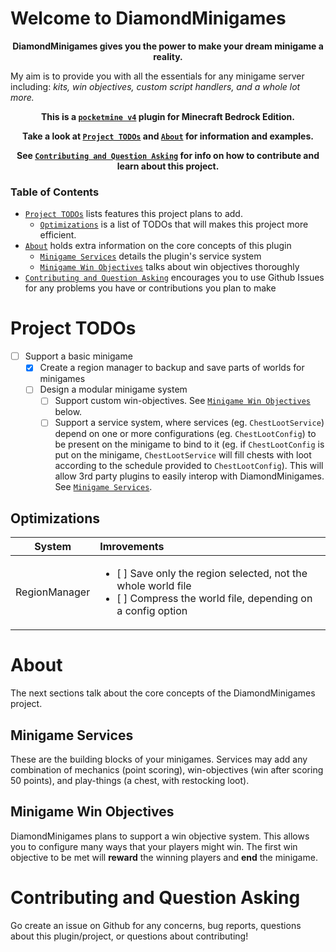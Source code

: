 # Welcome to DiamondMinigames

<p align="center"><strong>DiamondMinigames gives you the power to make your dream minigame a reality.</strong></p>

My aim is to provide you with all the essentials for any minigame server including: <em>kits, win objectives, custom script handlers, and a whole lot more.</em>

<p align="center"><strong>This is a <a href="https://github.com/pmmp/PocketMine-MP"><code>pocketmine v4</code></a> plugin for Minecraft Bedrock Edition.</strong></p>

<p align="center"><strong>Take a look at <a href="#project-todos"><code>Project TODOs</code></a> and <a href="#about"><code>About</code></a> for information and examples.</strong></p>

<p align="center"><strong>See <a href="#contributing-and-question-asking"><code>Contributing and Question Asking</code></a> for info on how to contribute and learn about this project.</strong></p>

### Table of Contents

- [`Project TODOs`](#project-todos) lists features this project plans to add.
  - [`Optimizations`](#optimizations) is a list of TODOs that will makes this project more efficient.
- [`About`](#about) holds extra information on the core concepts of this plugin
  - [`Minigame Services`](#minigame-services) details the plugin's service system
  - [`Minigame Win Objectives`](#minigame-win-objectives) talks about win objectives thoroughly
- [`Contributing and Question Asking`](#contributing-and-question-asking) encourages you to use Github Issues for any problems you have or contributions you plan to make

# Project TODOs

- [ ] Support a basic minigame
  - [x] Create a region manager to backup and save parts of worlds for minigames
  - [ ] Design a modular minigame system
    - [ ] Support custom win-objectives. See [`Minigame Win Objectives`](#minigame-win-objectives) below.
    - [ ] Support a service system, where services (eg. `ChestLootService`) depend on one or more configurations (eg. `ChestLootConfig`) to be present on the minigame to bind to it (eg. if `ChestLootConfig` is put on the minigame, `ChestLootService` will fill chests with loot according to the schedule provided to `ChestLootConfig`). This will allow 3rd party plugins to easily interop with DiamondMinigames. See [`Minigame Services`](#minigame-services).

## Optimizations

|    System     | Imrovements                                                                                                                                     |
| :-----------: | :---------------------------------------------------------------------------------------------------------------------------------------------- |
| RegionManager | <ul><li>[ ] Save only the region selected, not the whole world file</li><li>[ ] Compress the world file, depending on a config option</li></ul> |

# About

The next sections talk about the core concepts of the DiamondMinigames project.

## Minigame Services

These are the building blocks of your minigames. Services may add any combination of mechanics (point scoring), win-objectives (win after scoring 50 points), and play-things (a chest, with restocking loot).

## Minigame Win Objectives

DiamondMinigames plans to support a win objective system. This allows you to configure many ways that your players might win. The first win objective to be met will **reward** the winning players and **end** the minigame.

# Contributing and Question Asking

Go create an issue on Github for any concerns, bug reports, questions about this plugin/project, or questions about contributing!
